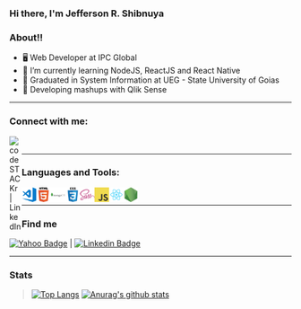 ### Hi there, I'm Jefferson R. Shibnuya

### About!!

- 🖥️ Web Developer at IPC Global
- 🌱 I’m currently learning NodeJS, ReactJS and React Native
- 👯 Graduated in System Information at UEG - State University of Goias
- 🥅 Developing mashups with Qlik Sense

---

### Connect with me:

[<img align="left" alt="codeSTACKr | LinkedIn" width="22px" src="https://cdn.jsdelivr.net/npm/simple-icons@v3/icons/linkedin.svg" />][linkedin]

<br />

---

### Languages and Tools:

<img align="left" alt="Visual Studio Code" width="26px" src="https://raw.githubusercontent.com/github/explore/80688e429a7d4ef2fca1e82350fe8e3517d3494d/topics/visual-studio-code/visual-studio-code.png" />
<img align="left" alt="HTML5" width="26px" src="https://raw.githubusercontent.com/github/explore/80688e429a7d4ef2fca1e82350fe8e3517d3494d/topics/html/html.png" />
<img align="left" alt="MongoDB" width="26px" src="https://raw.githubusercontent.com/github/explore/80688e429a7d4ef2fca1e82350fe8e3517d3494d/topics/mongodb/mongodb.png" />
<img align="left" alt="CSS3" width="26px" src="https://raw.githubusercontent.com/github/explore/80688e429a7d4ef2fca1e82350fe8e3517d3494d/topics/css/css.png" />
<img align="left" alt="Sass" width="26px" src="https://raw.githubusercontent.com/github/explore/80688e429a7d4ef2fca1e82350fe8e3517d3494d/topics/sass/sass.png" />
<img align="left" alt="JavaScript" width="26px" src="https://raw.githubusercontent.com/github/explore/80688e429a7d4ef2fca1e82350fe8e3517d3494d/topics/javascript/javascript.png" />
<img align="left" alt="React" width="26px" src="https://raw.githubusercontent.com/github/explore/80688e429a7d4ef2fca1e82350fe8e3517d3494d/topics/react/react.png" />
<img align="left" alt="Node.js" width="26px" src="https://raw.githubusercontent.com/github/explore/80688e429a7d4ef2fca1e82350fe8e3517d3494d/topics/nodejs/nodejs.png" />

<br />

---

### Find me

[![Yahoo Badge](https://img.shields.io/badge/-jeffersonshibuya@yahoo.com.br-c14438?style=flat-square&logo=Yahoo&logoColor=white&link=mailto:jeffersonshibuya@yahoo.com.br)](mailto:jeffersonshibuya@yahoo.com.br) | [![Linkedin Badge](https://img.shields.io/badge/-JeffersonShibuya-blue?style=flat-square&logo=Linkedin&logoColor=white&link=https://www.linkedin.com/in/jeffersonshibuya)](https://www.linkedin.com/in/jefferson-shibuya-9a337267/)

---

### Stats

> [![Top Langs](https://github-readme-stats.vercel.app/api/top-langs/?username=jeffersonshibuya&exclude_repo=portfolio-tcb,bivar.github.io&show_icons=true&hide=html,teX&theme=dracula)](https://github.com/anuraghazra/github-readme-stats) [![Anurag's github stats](https://github-readme-stats.vercel.app/api?username=jeffersonshibuya&show_icons=true&theme=dracula)](https://github.com/anuraghazra/github-readme-stats)

[linkedin]: https://www.linkedin.com/in/jefferson-shibuya-9a337267/
